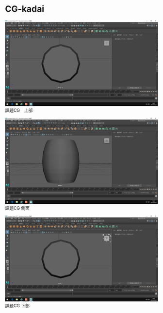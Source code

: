 # CG-kadai
![1](kadaiup.png "CG-kadai")
課題CG　上部


![2](kadaiside.png "CG-kadai")
課題CG 側面


![2](kadaidown.png "CG-kadai")
課題CG 下部

